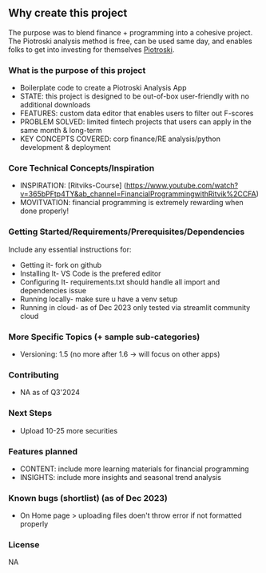 ## Why create this project 

 The purpose was to blend finance + programming into a cohesive project. 
 The Piotroski analysis method is free, can be used same day, and enables folks to get into investing for themselves
 [Piotroski](https://www.investopedia.com/terms/p/piotroski-score.asp#:~:text=The%20Piotroski%20score%20is%20a,and%20zero%20being%20the%20worst.).

### What is the purpose of this project

- Boilerplate code to create a Piotroski Analysis App 
- STATE: this project is designed to be out-of-box user-friendly with no additional downloads
- FEATURES: custom data editor that enables users to filter out F-scores
- PROBLEM SOLVED: limited fintech projects that users can apply in the same month & long-term
- KEY CONCEPTS COVERED: corp finance/RE analysis/python development & deployment

### Core Technical Concepts/Inspiration

- INSPIRATION: [Ritviks-Course] (https://www.youtube.com/watch?v=365bPFtp4TY&ab_channel=FinancialProgrammingwithRitvik%2CCFA)
- MOVITVATION: financial programming is extremely rewarding when done properly! 

### Getting Started/Requirements/Prerequisites/Dependencies
Include any essential instructions for:
- Getting it- fork on github
- Installing It- VS Code is the prefered editor 
- Configuring It- requirements.txt should handle all import and dependencies issue
- Running locally- make sure u have a venv setup 
- Running in cloud- as of Dec 2023 only tested via streamlit community cloud

### More Specific Topics (+ sample sub-categories)
- Versioning: 1.5 (no more after 1.6 -> will focus on other apps)

### Contributing
- NA as of Q3'2024

### Next Steps
- Upload 10-25 more securities

### Features planned
- CONTENT: include more learning materials for financial programming
- INSIGHTS: include more insights and seasonal trend analysis 

### Known bugs (shortlist) (as of Dec 2023)
- On Home page > uploading files doen't throw error if not formatted properly 

### License
NA

